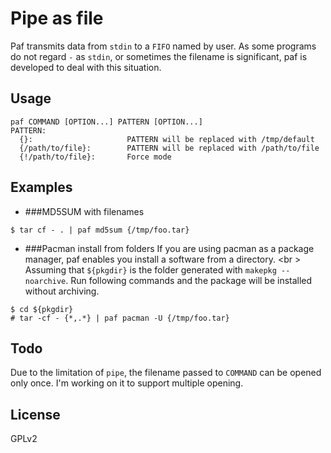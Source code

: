 Pipe as file
===
Paf transmits data from `stdin` to a `FIFO` named by user.
As some programs do not regard `-` as `stdin`, or sometimes the filename is
significant, paf is developed to deal with this situation.

Usage
---
```
paf COMMAND [OPTION...] PATTERN [OPTION...]
PATTERN:
  {}:                     PATTERN will be replaced with /tmp/default
  {/path/to/file}:        PATTERN will be replaced with /path/to/file
  {!/path/to/file}:       Force mode
```

Examples
---

* ###MD5SUM with filenames
```console
$ tar cf - . | paf md5sum {/tmp/foo.tar}
```
* ###Pacman install from folders
If you are using pacman as a package manager, paf enables you install a software
from a directory.
<br \>
Assuming that `${pkgdir}` is the folder generated with `makepkg --noarchive`. Run
following commands and the package will be installed without archiving.
```console
$ cd ${pkgdir}
# tar -cf - {*,.*} | paf pacman -U {/tmp/foo.tar}
```

Todo
---
Due to the limitation of `pipe`, the filename passed to `COMMAND` can be opened
only once. I'm working on it to support multiple opening.

License
---
GPLv2

